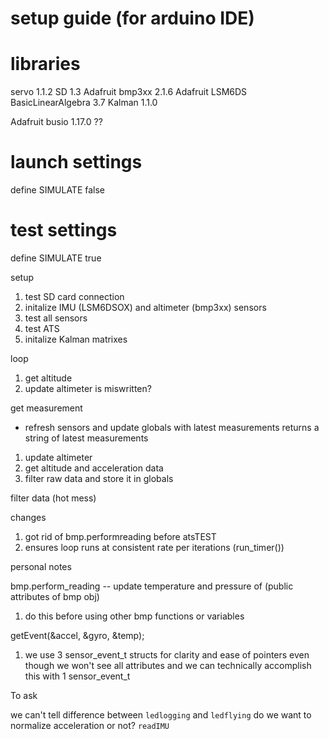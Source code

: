# setup guide (for arduino IDE)



# libraries
servo 1.1.2
SD 1.3
Adafruit bmp3xx 2.1.6
Adafruit LSM6DS
BasicLinearAlgebra 3.7
Kalman 1.1.0

Adafruit busio 1.17.0 ??


# launch settings
define SIMULATE false

# test settings
define SIMULATE true



setup
1. test SD card connection
2. initalize IMU (LSM6DSOX) and altimeter (bmp3xx) sensors
3. test all sensors
4. test ATS
5. initalize Kalman matrixes

loop
1. get altitude
2. update altimeter is miswritten?

get measurement
- refresh sensors and update globals with latest measurements
returns a string of latest measurements
1. update altimeter
2. get altitude and acceleration data
3. filter raw data and store it in globals

filter data (hot mess)


changes
1. got rid of bmp.performreading before atsTEST
2. ensures loop runs at consistent rate per iterations (run_timer())


personal notes

bmp.perform_reading -- update temperature and pressure of  (public attributes of bmp obj)
1. do this before using other bmp functions or variables

getEvent(&accel, &gyro, &temp);  
1. we use 3 sensor_event_t structs for clarity and ease of pointers even though we won't see all attributes
   and we can technically accomplish this with 1 sensor_event_t

To ask

we can't tell difference between `ledlogging` and `ledflying`
do we want to normalize acceleration or not? `readIMU`